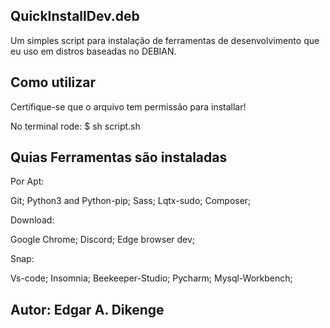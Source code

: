 ## QuickInstallDev.deb ##
Um simples script para instalação de ferramentas de desenvolvimento que eu uso em distros baseadas no DEBIAN. 

## Como utilizar ##

Certifique-se que o arquivo tem permissão para installar!

No terminal rode:
$ sh script.sh

## Quias Ferramentas são instaladas ##

Por Apt:

Git;
Python3 and Python-pip;
Sass;
Lqtx-sudo;
Composer;

Download:

Google Chrome;
Discord;
Edge browser dev;

Snap:

Vs-code;
Insomnia;
Beekeeper-Studio;
Pycharm;
Mysql-Workbench;

## Autor: Edgar A. Dikenge ##
